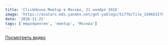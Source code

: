 ```yaml
---
title: 'ClickHouse Meetup в Москве, 21 ноября 2016'
image: 'https://avatars.mds.yandex.net/get-yablogs/51778/file_1496832700557/orig'
date: '2016-11-22'
tags: ['мероприятия', 'meetup', 'Москва']
---
```


[Посмотреть видео](https://events.yandex.ru/lib/talks/4351/)
